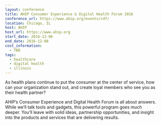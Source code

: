 ```yaml
---
layout: conference
title: AHIP Consumer Experience & Digital Health Forum 2016
conference_url: https://www.ahip.org/events/cdf/
location: Chicago, IL
host: AHIP
host_url: https://www.ahip.org
start_date: 2016-12-06
end_date: 2016-12-08
cost_information:
  - TBD
tags:
  - healthcare
  - digital health
  - illinois
---
```


As health plans continue to put the consumer at the center of service, how can your organization stand out, and create loyal members who see you as their health partner?

AHIP’s Consumer Experience and Digital Health Forum is all about answers. While we’ll talk tools and gadgets, this powerful program goes much deeper. You’ll leave with solid ideas, partnership opportunities, and insight into the products and services that are delivering results.
